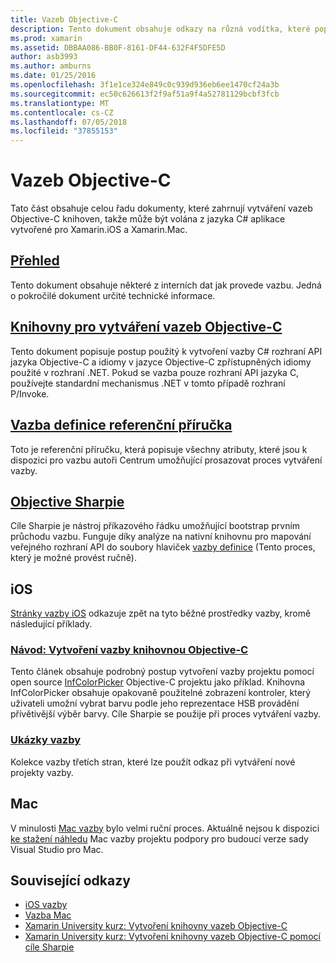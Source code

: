 ```yaml
---
title: Vazeb Objective-C
description: Tento dokument obsahuje odkazy na různá vodítka, které popisují, jak vytvořit vazby C# pro kód Objective-C, umožňuje vývojářům využívat předem připravená knihovny v aplikacích Xamarin.
ms.prod: xamarin
ms.assetid: DBBAA086-BB0F-8161-DF44-632F4F5DFE5D
author: asb3993
ms.author: amburns
ms.date: 01/25/2016
ms.openlocfilehash: 3f1e1ce324e849c0c939d936eb6ee1470cf24a3b
ms.sourcegitcommit: ec50c626613f2f9af51a9f4a52781129bcbf3fcb
ms.translationtype: MT
ms.contentlocale: cs-CZ
ms.lasthandoff: 07/05/2018
ms.locfileid: "37855153"
---
```

# <a name="binding-objective-c"></a>Vazeb Objective-C

Tato část obsahuje celou řadu dokumenty, které zahrnují vytváření vazeb Objective-C knihoven, takže může být volána z jazyka C# aplikace vytvořené pro Xamarin.iOS a Xamarin.Mac.

##  <a name="overviewcross-platformmaciosbindingoverviewmd"></a>[Přehled](~/cross-platform/macios/binding/overview.md)

Tento dokument obsahuje některé z interních dat jak provede vazbu. Jedná o pokročilé dokument určité technické informace.

##  <a name="binding-objective-c-librariescross-platformmaciosbindingobjective-c-librariesmd"></a>[Knihovny pro vytváření vazeb Objective-C](~/cross-platform/macios/binding/objective-c-libraries.md)

Tento dokument popisuje postup použitý k vytvoření vazby C# rozhraní API jazyka Objective-C a idiomy v jazyce Objective-C zpřístupněných idiomy použité v rozhraní .NET.
Pokud se vazba pouze rozhraní API jazyka C, používejte standardní mechanismus .NET v tomto případě rozhraní P/Invoke.

##  <a name="binding-definition-reference-guidecross-platformmaciosbindingbinding-types-referencemd"></a>[Vazba definice referenční příručka](~/cross-platform/macios/binding/binding-types-reference.md)

Toto je referenční příručku, která popisuje všechny atributy, které jsou k dispozici pro vazbu autoři Centrum umožňující prosazovat proces vytváření vazby.


## <a name="objective-sharpiecross-platformmaciosbindingobjective-sharpieindexmd"></a>[Objective Sharpie](~/cross-platform/macios/binding/objective-sharpie/index.md)

Cíle Sharpie je nástroj příkazového řádku umožňující bootstrap prvním průchodu vazbu. Funguje díky analýze na nativní knihovnu pro mapování veřejného rozhraní API do soubory hlaviček [vazby definice](~/cross-platform/macios/binding/objective-c-libraries.md) (Tento proces, který je možné provést ručně).

## <a name="ios"></a>iOS

[Stránky vazby iOS](~/ios/platform/binding-objective-c/index.md) odkazuje zpět na tyto běžné prostředky vazby, kromě následující příklady.

### <a name="walkthrough-binding-an-objective-c-libraryiosplatformbinding-objective-cwalkthroughmd"></a>[Návod: Vytvoření vazby knihovnou Objective-C](~/ios/platform/binding-objective-c/walkthrough.md)

Tento článek obsahuje podrobný postup vytvoření vazby projektu pomocí open source [InfColorPicker](https://github.com/InfinitApps/InfColorPicker) Objective-C projektu jako příklad. Knihovna InfColorPicker obsahuje opakovaně použitelné zobrazení kontroler, který uživateli umožní vybrat barvu podle jeho reprezentace HSB provádění přívětivější výběr barvy. Cíle Sharpie se použije při proces vytváření vazby.

### <a name="binding-sampleshttpsgithubcommonomonotouch-bindings"></a>[Ukázky vazby](https://github.com/mono/monotouch-bindings)

Kolekce vazby třetích stran, které lze použít odkaz při vytváření nové projekty vazby.

## <a name="mac"></a>Mac

V minulosti [Mac vazby](~/mac/platform/binding.md) bylo velmi ruční proces. Aktuálně nejsou k dispozici [ke stažení náhledu](https://forums.xamarin.com/discussion/59760/xamarin-mac-binding-project-preview) Mac vazby projektu podpory pro budoucí verze sady Visual Studio pro Mac.



## <a name="related-links"></a>Související odkazy

- [iOS vazby](~/ios/platform/binding-objective-c/index.md)
- [Vazba Mac](~/mac/platform/binding.md)
- [Xamarin University kurz: Vytvoření knihovny vazeb Objective-C](https://university.xamarin.com/classes/track/all#building-an-objective-c-bindings-library)
- [Xamarin University kurz: Vytvoření knihovny vazeb Objective-C pomocí cíle Sharpie](https://university.xamarin.com/classes/track/all#build-an-objective-c-bindings-library-with-objective-sharpie)
